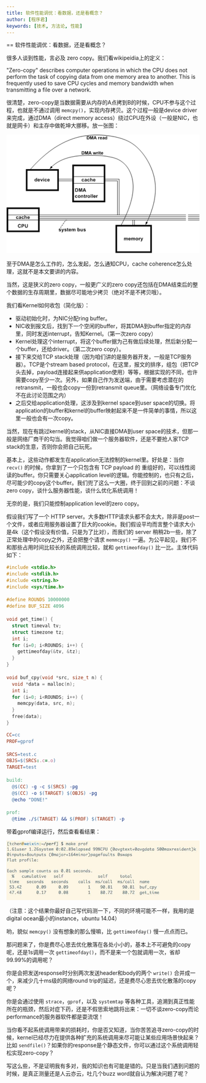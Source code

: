 ```yaml
---
title: 软件性能调优：看数据，还是看概念？
author: [程序君]
keywords: [技术, 方法论, 性能]
---
```


== 软件性能调优：看数据，还是看概念？

很多人谈到性能，言必及 zero copy。我们看wikipeidia上的定义：

"Zero-copy" describes computer operations in which the CPU does not perform the task of copying data from one memory area to another. This is frequently used to save CPU cycles and memory bandwidth when transmitting a file over a network.

很清楚，zero-copy是当数据需要从内存的A点拷到B的时候，CPU不参与这个过程，也就是不通过调用 ``memcpy()``，实现内存拷贝。这个过程一般是device driver来完成，通过DMA（direct memory access）绕过CPU在外设（一般是NIC，也就是网卡）和主存中做乾坤大挪移。放一张图：

![](assets/dma.png)

至于DMA是怎么工作的，怎么发起，怎么通知CPU，cache coherence怎么处理，这就不是本文要讲的内容。

当然，这是狭义的zero copy，一般更广义的zero copy还包括在DMA结束后的整个数据的生存周期里，数据尽可能地少拷贝（绝对不是不拷贝哦）。

我们看Kernel如何收包（简化版）：

- 驱动初始化时，为NIC分配ring buffer。
- NIC收到报文后，找到下一个空闲的buffer，将其DMA到buffer指定的内存里，同时发送interrupt，告知Kernel。（第一次zero copy）
- Kernel处理这个interrupt，将这个buffer据为己有做后续处理，然后新分配一个buffer，还给driver。（第二次zero copy）。
- 接下来交给TCP stack处理（因为咱们讲的是服务器开发，一般是TCP服务器）。TCP是个stream based protocol，在这里，报文的排序，组包（把TCP头去掉，payload连接起来供application使用）等等，根据实现的不同，也许需要copy至少一次。另外，如果自己作为发送端，由于需要考虑潜在的retransmit，一般也会copy一份到retransmit queue里。（网络设备专门优化不在此讨论范围之内）
- 之后交给application处理，这涉及到kernel space到user space的切换。将application的buffer和kernel的buffer映射起来不是一件简单的事情，所以这里一般也会有一次copy。

当然，现在有跳过kernel的stack，从NIC直接DMA到user space的技术，但那一般是网络厂商干的勾当。我觉得咱们做一个服务器软件，还是不要抢人家TCP stack的生意，否则你会把自己玩死。

基本上，这些动作都发生在application无法控制的kernel里。好处是：当你 ``recv()`` 的时候，你拿到了一个只包含有 TCP payload 的 重组好的，可以线性阅读的buffer。你只需要关心application level的逻辑。你能控制的，也只有之后，尽可能少的copy这个buffer。我们兜了这么一大圈，终于回到之前的问题：不谈zero copy，谈什么服务器性能，谈什么优化系统调用！

无奈的是，我们只能控制application level的zero copy。

假设我们写了一个 HTTP server。大多数HTTP请求头都不会太大，除非是post一个文件，或者应用服务器设置了巨大的cookie。我们假设平均而言整个请求大小是4k（这个假设没有价值，只是为了比对），而我们的 server 稍稍2b一些，除了正常处理中的copy之外，还会把整个请求 ``memmcpy()`` 一遍。为公平起见，我们不和那些占用时间比较长的系统调用比较，就和 ``gettimeofday()`` 比一比。主体代码如下：

```c
#include <stdio.h>
#include <stdlib.h>
#include <string.h>
#include <sys/time.h>

#define ROUNDS 10000000
#define BUF_SIZE 4096

void get_time() {
  struct timeval tv;
  struct timezone tz;
  int i;
  for (i=0; i<ROUNDS; i++) {
    gettimeofday(&tv, &tz);
  }
}

void buf_cpy(void *src, size_t n) {
  void *data = malloc(n);
  int i;
  for (i=0; i<ROUNDS; i++) {
    memcpy(data, src, n);
  }
  free(data);
}
```

```makefile
CC=cc
PROF=gprof

SRCS=test.c
OBJS=$(SRCS:.c=.o)
TARGET=test

build:
  @$(CC) -g -c $(SRCS) -pg
  @$(CC) -o $(TARGET) $(OBJS) -pg
  @echo "DONE!"

prof:
  @time ./$(TARGET) && $(PROF) $(TARGET) -p
```

带着gprof编译运行，然后查看看结果：

![](assets/gprof.jpeg)

（注意：这个结果你最好自己写代码测一下，不同的环境可能不一样，我用的是digital ocean最小的instance，ubuntu 14.04）

哟，貌似 ``memcpy()`` 没有想象的那么慢嘛，比 ``gettimeofday()`` 慢一点点而已。

那问题来了，你是费尽心思去优化散落在各处小小的，基本上不可避免的copy呢，还是1s调用一次 ``gettimeofday()``，而不是来一个包就调用一次，省却99.99%的调用呢？

你是会把发送response时分别两次发送header和body的两个 ``write()`` 合并成一个，来减少几十ms级的网络round trip的延迟，还是费尽心思去优化散落的copy呢？

你是会通过使用 ``strace``，``gprof``，以及 ``systemtap`` 等各种工具，追溯到真正性能所在的瓶颈，然后对症下药，还是不假思索地跳将出来：一切不谈zero-copy而论performance的服务器软件都是耍流氓！

当你看不起系统调用带来的损耗时，你是否又知道，当你苦苦追寻zero-copy的时候，kernel已经尽力在提供各种扩充的系统调用来尽可能让某些应用场景快起来？比如 ``sendfile()``？如果你的response是个静态文件，你可以通过这个系统调用轻松实现zero-copy？

写这么些，不是证明我有多对，我的知识也有可能是错的。只是当我们遇到问题的时候，是真正测量还是人云亦云，吐几个buzz word就自认为解决问题了呢？
